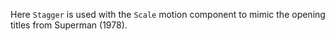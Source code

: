 Here `Stagger` is used with the `Scale` motion component to mimic the opening titles from Superman (1978).
